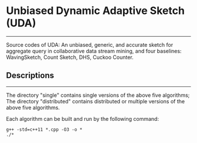# Unbiased Dynamic Adaptive Sketch (UDA)

---

Source codes of UDA: An unbiased, generic, and accurate sketch for aggregate query in collaborative data stream mining, and four baselines: WavingSketch, Count Sketch, DHS, Cuckoo Counter.

## Descriptions

---

The directory "single" contains single versions of the above five algorithms;
The directory "distributed" contains distributed or multiple versions of the above five algorithms.

Each algorithm can be built and run by the following command: 

```
g++ -std=c++11 *.cpp -O3 -o *
./*
```
